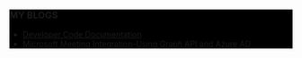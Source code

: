 
<div align="center">

<!-- <h1 align="center">Hi <img width="35" src="https://github.com/1999AZZAR/1999AZZAR/blob/main/resources/img/waving.gif">, I'm Aishwarya! </h1> -->
<!-- <h3 align="center"> Full-stack developer by profession, occasional artist by choice.</h3> -->
</div>

<div style="background-color:black;">
<h3> MY BLOGS</h3>


- [Developer Code Documentation](https://medium.com/@aishwarya.ms661/from-chaos-to-clarity-developer-documentation-insights-0b31374d6961)
- [Microsoft Meeting Integration-Using Graph API and Azure AD]((https://medium.com/@aishwarya.ms661/seamless-microsoft-outlook-meeting-integration-create-online-meeting-events-on-behalf-of-a-user-368e45626d9c))
</div>
